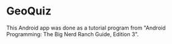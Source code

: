 # GeoQuiz
This Android app was done as a tutorial program from "Android Programming: The Big Nerd Ranch Guide, Edition 3".
